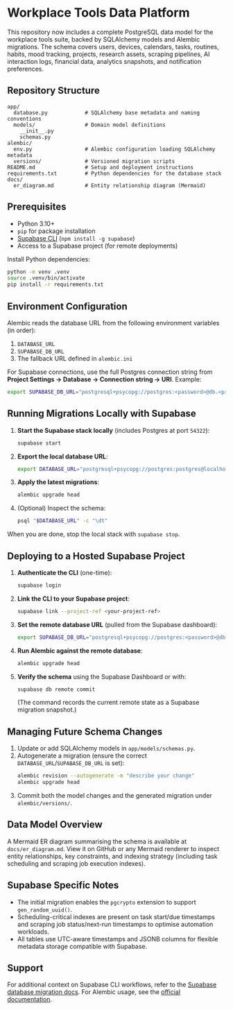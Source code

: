 # Workplace Tools Data Platform

This repository now includes a complete PostgreSQL data model for the workplace tools suite, backed by SQLAlchemy models and Alembic migrations. The schema covers users, devices, calendars, tasks, routines, habits, mood tracking, projects, research assets, scraping pipelines, AI interaction logs, financial data, analytics snapshots, and notification preferences.

## Repository Structure

```
app/
  database.py            # SQLAlchemy base metadata and naming conventions
  models/                # Domain model definitions
    __init__.py
    schemas.py
alembic/
  env.py                 # Alembic configuration loading SQLAlchemy metadata
  versions/              # Versioned migration scripts
README.md                # Setup and deployment instructions
requirements.txt         # Python dependencies for the database stack
docs/
  er_diagram.md          # Entity relationship diagram (Mermaid)
```

## Prerequisites

- Python 3.10+
- `pip` for package installation
- [Supabase CLI](https://supabase.com/docs/guides/cli) (`npm install -g supabase`)
- Access to a Supabase project (for remote deployments)

Install Python dependencies:

```bash
python -m venv .venv
source .venv/bin/activate
pip install -r requirements.txt
```

## Environment Configuration

Alembic reads the database URL from the following environment variables (in order):

1. `DATABASE_URL`
2. `SUPABASE_DB_URL`
3. The fallback URL defined in `alembic.ini`

For Supabase connections, use the full Postgres connection string from **Project Settings → Database → Connection string → URI**. Example:

```bash
export SUPABASE_DB_URL="postgresql+psycopg://postgres:<password>@db.<project-ref>.supabase.co:5432/postgres"
```

## Running Migrations Locally with Supabase

1. **Start the Supabase stack locally** (includes Postgres at port `54322`):
   ```bash
   supabase start
   ```
2. **Export the local database URL**:
   ```bash
   export DATABASE_URL="postgresql+psycopg://postgres:postgres@localhost:54322/postgres"
   ```
3. **Apply the latest migrations**:
   ```bash
   alembic upgrade head
   ```
4. (Optional) Inspect the schema:
   ```bash
   psql "$DATABASE_URL" -c "\dt"
   ```

When you are done, stop the local stack with `supabase stop`.

## Deploying to a Hosted Supabase Project

1. **Authenticate the CLI** (one-time):
   ```bash
   supabase login
   ```
2. **Link the CLI to your Supabase project**:
   ```bash
   supabase link --project-ref <your-project-ref>
   ```
3. **Set the remote database URL** (pulled from the Supabase dashboard):
   ```bash
   export SUPABASE_DB_URL="postgresql+psycopg://postgres:<password>@db.<project-ref>.supabase.co:5432/postgres"
   ```
4. **Run Alembic against the remote database**:
   ```bash
   alembic upgrade head
   ```
5. **Verify the schema** using the Supabase Dashboard or with:
   ```bash
   supabase db remote commit
   ```
   (The command records the current remote state as a Supabase migration snapshot.)

## Managing Future Schema Changes

1. Update or add SQLAlchemy models in `app/models/schemas.py`.
2. Autogenerate a migration (ensure the correct `DATABASE_URL`/`SUPABASE_DB_URL` is set):
   ```bash
   alembic revision --autogenerate -m "describe your change"
   alembic upgrade head
   ```
3. Commit both the model changes and the generated migration under `alembic/versions/`.

## Data Model Overview

A Mermaid ER diagram summarising the schema is available at `docs/er_diagram.md`. View it on GitHub or any Mermaid renderer to inspect entity relationships, key constraints, and indexing strategy (including task scheduling and scraping job execution indexes).

## Supabase Specific Notes

- The initial migration enables the `pgcrypto` extension to support `gen_random_uuid()`.
- Scheduling-critical indexes are present on task start/due timestamps and scraping job status/next-run timestamps to optimise automation workloads.
- All tables use UTC-aware timestamps and JSONB columns for flexible metadata storage compatible with Supabase.

## Support

For additional context on Supabase CLI workflows, refer to the [Supabase database migration docs](https://supabase.com/docs/guides/database). For Alembic usage, see the [official documentation](https://alembic.sqlalchemy.org/).
